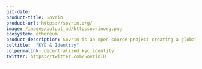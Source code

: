 ```yaml
---
git-date: 
product-title: Sovrin
product-url: https://sovrin.org/
image: /images/output_md/httpssovrinorg.png
ecosystem: ethereum
product-description: Sovrin is an open source project creating a global public utility for self-sovereign identity.
coltitle:  "KYC & Identity"
colpermalink: decentralized_kyc_identity
twitter: https://twitter.com/SovrinID
---
```

